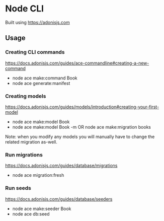 # Node CLI

Built using https://adonisjs.com

## Usage

### Creating CLI commands

https://docs.adonisjs.com/guides/ace-commandline#creating-a-new-command

- node ace make:command Book
- node ace generate:manifest

### Creating models

https://docs.adonisjs.com/guides/models/introduction#creating-your-first-model

- node ace make:model Book
- node ace make:model Book -m OR node ace make:migration books

Note: when you modify any models you will manually have to change the related migration as-well.

### Run migrations

https://docs.adonisjs.com/guides/database/migrations

- node ace migration:fresh

### Run seeds

https://docs.adonisjs.com/guides/database/seeders

- node ace make:seeder Book
- node ace db:seed
